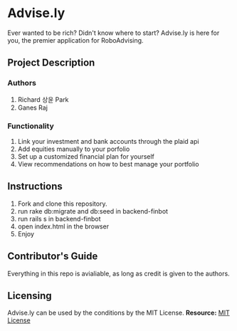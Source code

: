 # Advise.ly

Ever wanted to be rich? Didn't know where to start? Advise.ly is here for you, the premier application for RoboAdvising.

## Project Description

### Authors
1. Richard 상윤 Park
2. Ganes Raj

### Functionality
1. Link your investment and bank accounts through the plaid api
2. Add equities manually to your porfolio
3. Set up a customized financial plan for yourself
4. View recommendations on how to best manage your portfolio

## Instructions

1. Fork and clone this repository.
2. run rake db:migrate and db:seed in backend-finbot
3. run rails s in backend-finbot
4. open index.html in the browser
5. Enjoy

## Contributor's Guide
Everything in this repo is avialiable, as long as credit is given to the authors.

## Licensing
Advise.ly can be used by the conditions by the MIT License.
**Resource:** [MIT License](https://opensource.org/licenses/MIT)